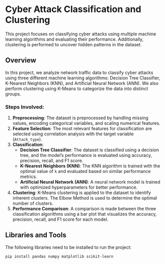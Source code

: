 # Cyber Attack Classification and Clustering

This project focuses on classifying cyber attacks using multiple machine learning algorithms and evaluating their performance. Additionally, clustering is performed to uncover hidden patterns in the dataset.

## Overview

In this project, we analyze network traffic data to classify cyber attacks using three different machine learning algorithms: Decision Tree Classifier, K-Nearest Neighbors (KNN), and Artificial Neural Network (ANN). We also perform clustering using K-Means to categorize the data into distinct groups.

### Steps Involved:
1. **Preprocessing**: The dataset is preprocessed by handling missing values, encoding categorical variables, and scaling numerical features.
2. **Feature Selection**: The most relevant features for classification are selected using correlation analysis with the target variable (`Attack_type`).
3. **Classification**:
    - **Decision Tree Classifier**: The dataset is classified using a decision tree, and the model’s performance is evaluated using accuracy, precision, recall, and F1 score.
    - **K-Nearest Neighbors (KNN)**: The KNN algorithm is trained with the optimal value of `k` and evaluated based on similar performance metrics.
    - **Artificial Neural Network (ANN)**: A neural network model is trained with optimized hyperparameters for better performance.
4. **Clustering**: K-Means clustering is applied to the dataset to identify inherent clusters. The Elbow Method is used to determine the optimal number of clusters.
5. **Performance Comparison**: A comparison is made between the three classification algorithms using a bar plot that visualizes the accuracy, precision, recall, and F1 score for each model.

## Libraries and Tools

The following libraries need to be installed to run the project:

```bash
pip install pandas numpy matplotlib scikit-learn
